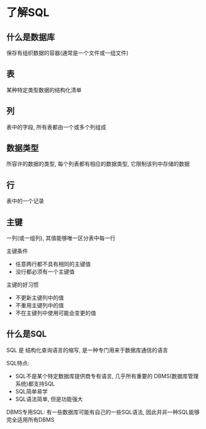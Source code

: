 # 了解SQL

## 什么是数据库

保存有组织数据的容器(通常是一个文件或一组文件)


## 表

某种特定类型数据的结构化清单


## 列

表中的字段, 所有表都由一个或多个列组成


## 数据类型

所容许的数据的类型, 每个列表都有相应的数据类型, 它限制该列中存储的数据


## 行

表中的一个记录


## 主键

一列(或一组列), 其值能够唯一区分表中每一行

主键条件
+ 任意两行都不具有相同的主键值
+ 没行都必须有一个主键值

主键的好习惯
+ 不更新主键列中的值
+ 不重用主键列中的值
+ 不在主键列中使用可能会变更的值


## 什么是SQL

SQL 是 结构化查询语言的缩写, 是一种专门用来于数据库通信的语言

SQL特点: 
+ SQL不是某个特定数据库提供商专有语言, 几乎所有重要的 DBMS(数据库管理系统)都支持SQL
+ SQL简单易学
+ SQL语法简单, 但是功能强大

DBMS专用SQL: 有一些数据库可能有自己的一些SQL语法, 因此并非一种SQL能够完全适用所有DBMS



## 